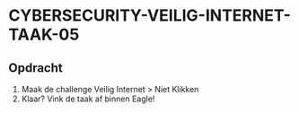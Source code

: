 # CYBERSECURITY-VEILIG-INTERNET-TAAK-05

## Opdracht

1. Maak de challenge Veilig Internet > Niet Klikken
2. Klaar? Vink de taak af binnen Eagle!